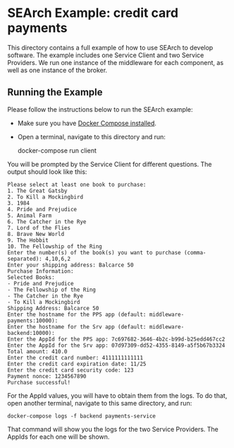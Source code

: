 # SEArch Example: credit card payments

This directory contains a full example of how to use SEArch to develop software. The example includes one Service Client and two Service Providers. We run one instance of the middleware for each component, as well as one instance of the broker.

## Running the Example

Please follow the instructions below to run the SEArch example:

- Make sure you have [Docker Compose installed](https://docs.docker.com/compose/install/).
- Open a terminal, navigate to this directory and run:

    docker-compose run client

You will be prompted by the Service Client for different questions. The output should look like this:

```
Please select at least one book to purchase:
1. The Great Gatsby
2. To Kill a Mockingbird
3. 1984
4. Pride and Prejudice
5. Animal Farm
6. The Catcher in the Rye
7. Lord of the Flies
8. Brave New World
9. The Hobbit
10. The Fellowship of the Ring
Enter the number(s) of the book(s) you want to purchase (comma-separated): 4,10,6,2
Enter your shipping address: Balcarce 50
Purchase Information:
Selected Books:
- Pride and Prejudice
- The Fellowship of the Ring
- The Catcher in the Rye
- To Kill a Mockingbird
Shipping Address: Balcarce 50
Enter the hostname for the PPS app (default: middleware-payments:10000):
Enter the hostname for the Srv app (default: middleware-backend:10000):
Enter the AppId for the PPS app: 7c697682-3646-4b2c-b99d-b25edd467cc2
Enter the AppId for the Srv app: 07d97309-dd52-4355-8149-a5f5b67b3324
Total amount: 410.0
Enter the credit card number: 4111111111111
Enter the credit card expiration date: 11/25
Enter the credit card security code: 123
Payment nonce: 1234567890
Purchase successful!
```

For the AppId values, you will have to obtain them from the logs. To do that, open another terminal, navigate to this same directory, and run:

    docker-compose logs -f backend payments-service

That command will show you the logs for the two Service Providers. The AppIds for each one will be shown.
